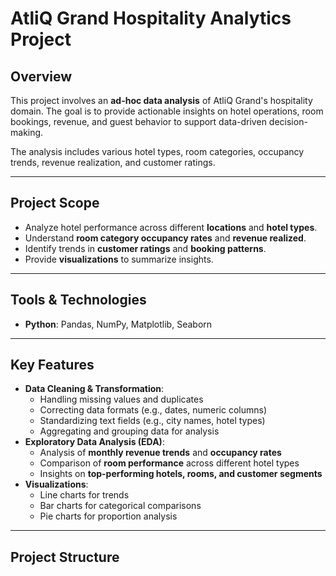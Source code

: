 # AtliQ Grand Hospitality Analytics Project

## Overview
This project involves an **ad-hoc data analysis** of AtliQ Grand's hospitality domain. The goal is to provide actionable insights on hotel operations, room bookings, revenue, and guest behavior to support data-driven decision-making.

The analysis includes various hotel types, room categories, occupancy trends, revenue realization, and customer ratings.

---

## Project Scope
- Analyze hotel performance across different **locations** and **hotel types**.
- Understand **room category occupancy rates** and **revenue realized**.
- Identify trends in **customer ratings** and **booking patterns**.
- Provide **visualizations** to summarize insights.

---

## Tools & Technologies
- **Python**: Pandas, NumPy, Matplotlib, Seaborn

---

## Key Features
- **Data Cleaning & Transformation**:
  - Handling missing values and duplicates
  - Correcting data formats (e.g., dates, numeric columns)
  - Standardizing text fields (e.g., city names, hotel types)
  - Aggregating and grouping data for analysis
- **Exploratory Data Analysis (EDA)**:
  - Analysis of **monthly revenue trends** and **occupancy rates**
  - Comparison of **room performance** across different hotel types
  - Insights on **top-performing hotels, rooms, and customer segments**
- **Visualizations**:
  - Line charts for trends
  - Bar charts for categorical comparisons
  - Pie charts for proportion analysis

---

## Project Structure
